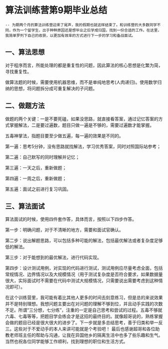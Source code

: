 # 算法训练营第9期毕业总结
    -- 为期两个月的算法训练营迎来了尾声，我的假期也就这样结束了。和训练营的大多数同学不同，作为一个留学生，出于种种原因还是想毕业之后学成归国，找到一份合适的工作。在这里，我简单罗列下自己的收获，以更加有效率的方式进行下一步的学习和备战面试。

## 一、算法思想

对于程序而言，所能处理的都是重复性的问题，因此算法的核心思想是化繁为简，寻找重复性。

做算法题的时候，需要使用机器思维，而不是单纯地思考(人肉递归)。使用数学归纳的思想，将问题拆分成可重复解决的子问题。

## 二、做题方法

做题的两个关键：一是不要死磕，如果没思路，就直接看答案，通过记忆答案的方式掌握解法，二是要过遍数，题目只做一遍是不够的，需要过遍数才能掌握。

五毒神掌法，指题目要至少做五遍，每一遍的效果是不同的。

第一遍：思考5分钟，没有思路就找解法，学习优秀答案，同时对照国际站参考；

第二遍：自己默写的同时理解并记忆；

第三遍：一天之后，重新做题；

第四遍：一周之后，重新做题；

第五遍：面试之前进行复习巩固。

## 三、算法面试

算法面试的时候，使用四件套作答，具体而言，按照以下四步作答。

第一步：明确问题，对于不清晰的地方，需要和面试官确认。

第二步：说出解题思路，可以包括多种可能的解法，包括最优解法或者复杂度足够低的解法。

第三步：对于能想到的最优解法，进行代码实现。

第四步：设计测试用例，对实现的代码进行测试，测试用例应尽量考虑全面，包括常规情况、边界情况以及大规模情况（用于测试复杂度是否符合要求，如果数据量很大，实际面试时不需要在代码中测试大规模情况，只需要说出需要考虑到这种情况即可）。



在这个训练营里，我可能有着比其他人更多的时间去刻意练习，但是总的来说效果并不是特别理想。我想问题主要出在对问题的理解不够到位，并且动手实践的次数不足。所谓“三分想，七分练”，注重的一定是自己思考和尝试的过程。五毒不够就六毒、七毒等等，把题目学会练会才是这招的最终目的。就像超哥说的，熟练掌握会做的题目已经是很大很大的进步了。下一步就是多总结思考，善于归类和举一反三。这些对于不爱动手的本人来讲可能就是个考验吧！
最后也感谢超哥和各位助教老师班主任的帮助与沟通，让我在异国他乡的隔离生活中也多了些乐趣和生气。当然也祝各位同学能够工作顺利，找到理想的职位和生活方式。

